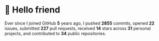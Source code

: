 # 🤖 Hello friend

Ever since I joined GitHub **5** years ago, I pushed **2855** commits, opened **22** issues, submitted **227** pull requests, received **14** stars across **31** personal projects, and contributed to **34** public repositories.
